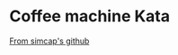 # Coffee machine Kata

[From simcap's github](http://simcap.github.io/coffeemachine/cm-first-iteration.html)